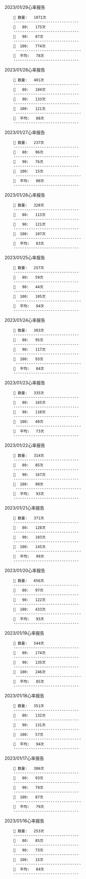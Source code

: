 2023/01/29心率报告

        💓 数量:   1071次  
        ------------------------------
        🔺   80:   175次
        ------------------------------
        🔺   90:   87次
        ------------------------------
        🔺  100:   774次
         ------------------------------
        🔢  平均:   78次
        ------------------------------
2023/01/28心率报告

        💓 数量:   401次  
        ------------------------------
        🔺   80:   104次
        ------------------------------
        🔺   90:   133次
        ------------------------------
        🔺  100:   121次
         ------------------------------
        🔢  平均:   88次
        ------------------------------
2023/01/27心率报告

        💓 数量:   237次  
        ------------------------------
        🔺   80:   96次
        ------------------------------
        🔺   90:   76次
        ------------------------------
        🔺  100:   15次
         ------------------------------
        🔢  平均:   80次
        ------------------------------
2023/01/26心率报告

        💓 数量:   328次  
        ------------------------------
        🔺   80:   113次
        ------------------------------
        🔺   90:   121次
        ------------------------------
        🔺  100:   107次
         ------------------------------
        🔢  平均:   83次
        ------------------------------
2023/01/25心率报告

        💓 数量:   257次  
        ------------------------------
        🔺   80:   59次
        ------------------------------
        🔺   90:   44次
        ------------------------------
        🔺  100:   105次
         ------------------------------
        🔢  平均:   94次
        ------------------------------
2023/01/24心率报告

        💓 数量:   303次  
        ------------------------------
        🔺   80:   95次
        ------------------------------
        🔺   90:   117次
        ------------------------------
        🔺  100:   93次
         ------------------------------
        🔢  平均:   84次
        ------------------------------
2023/01/23心率报告

        💓 数量:   335次  
        ------------------------------
        🔺   80:   165次
        ------------------------------
        🔺   90:   110次
        ------------------------------
        🔺  100:   40次
         ------------------------------
        🔢  平均:   73次
        ------------------------------
2023/01/22心率报告

        💓 数量:   314次  
        ------------------------------
        🔺   80:   85次
        ------------------------------
        🔺   90:   167次
        ------------------------------
        🔺  100:   90次
         ------------------------------
        🔢  平均:   93次
        ------------------------------
2023/01/21心率报告

        💓 数量:   371次  
        ------------------------------
        🔺   80:   128次
        ------------------------------
        🔺   90:   103次
        ------------------------------
        🔺  100:   145次
         ------------------------------
        🔢  平均:   99次
        ------------------------------
2023/01/20心率报告

        💓 数量:   656次  
        ------------------------------
        🔺   80:   97次
        ------------------------------
        🔺   90:   122次
        ------------------------------
        🔺  100:   433次
         ------------------------------
        🔢  平均:   93次
        ------------------------------
2023/01/19心率报告

        💓 数量:   544次  
        ------------------------------
        🔺   80:   174次
        ------------------------------
        🔺   90:   135次
        ------------------------------
        🔺  100:   246次
         ------------------------------
        🔢  平均:   85次
        ------------------------------
2023/01/18心率报告

        💓 数量:   351次  
        ------------------------------
        🔺   80:   132次
        ------------------------------
        🔺   90:   131次
        ------------------------------
        🔺  100:   57次
         ------------------------------
        🔢  平均:   94次
        ------------------------------
2023/01/17心率报告

        💓 数量:   306次  
        ------------------------------
        🔺   80:   93次
        ------------------------------
        🔺   90:   79次
        ------------------------------
        🔺  100:   87次
         ------------------------------
        🔢  平均:   79次
        ------------------------------
2023/01/16心率报告

        💓 数量:   253次  
        ------------------------------
        🔺   80:   85次
        ------------------------------
        🔺   90:   73次
        ------------------------------
        🔺  100:   15次
         ------------------------------
        🔢  平均:   84次
        ------------------------------

